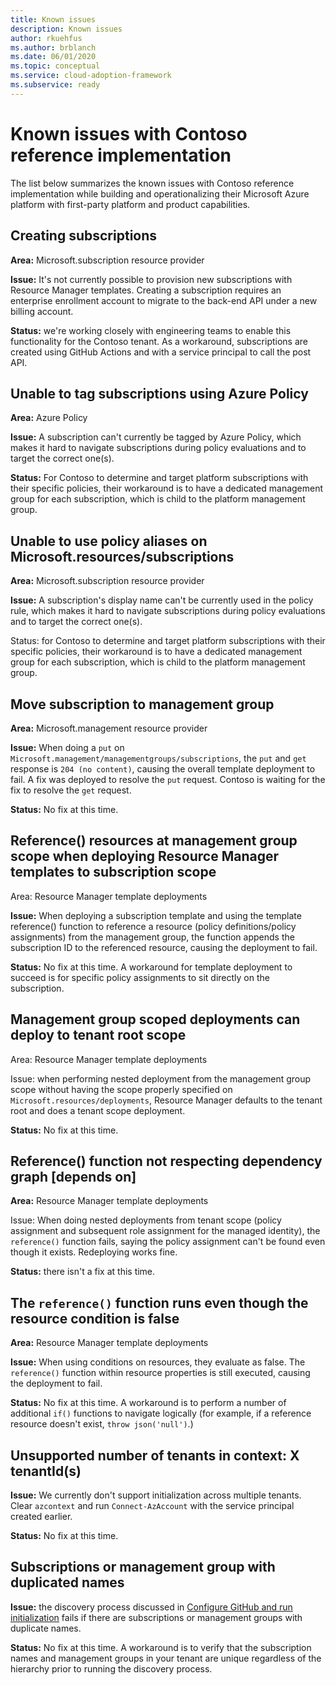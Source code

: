```yaml
---
title: Known issues
description: Known issues
author: rkuehfus
ms.author: brblanch
ms.date: 06/01/2020
ms.topic: conceptual
ms.service: cloud-adoption-framework
ms.subservice: ready
---
```


# Known issues with Contoso reference implementation

The list below summarizes the known issues with Contoso reference implementation while building and operationalizing their Microsoft Azure platform with first-party platform and product capabilities.

## Creating subscriptions

**Area:** Microsoft.subscription resource provider

**Issue:** It's not currently possible to provision new subscriptions with Resource Manager templates. Creating a subscription requires an enterprise enrollment account to migrate to the back-end API under a new billing account.

**Status:** we're working closely with engineering teams to enable this functionality for the Contoso tenant. As a workaround, subscriptions are created using GitHub Actions and with a service principal to call the post API.

## Unable to tag subscriptions using Azure Policy

**Area:** Azure Policy

**Issue:** A subscription can't currently be tagged by Azure Policy, which makes it hard to navigate subscriptions during policy evaluations and to target the correct one(s).

**Status:** For Contoso to determine and target platform subscriptions with their specific policies, their workaround is to have a dedicated management group for each subscription, which is child to the platform management group.

## Unable to use policy aliases on Microsoft.resources/subscriptions

**Area:** Microsoft.subscription resource provider

**Issue:** A subscription's display name can't be currently used in the policy rule, which makes it hard to navigate subscriptions during policy evaluations and to target the correct one(s).

Status: for Contoso to determine and target platform subscriptions with their specific policies, their workaround is to have a dedicated management group for each subscription, which is child to the platform management group.

## Move subscription to management group

**Area:** Microsoft.management resource provider

**Issue:** When doing a `put` on `Microsoft.management/managementgroups/subscriptions`, the `put` and `get` response is `204 (no content)`, causing the overall template deployment to fail. A fix was deployed to resolve the `put` request. Contoso is waiting for the fix to resolve the `get` request.

**Status:** No fix at this time.

## Reference() resources at management group scope when deploying Resource Manager templates to subscription scope

Area: Resource Manager template deployments

**Issue:** When deploying a subscription template and using the template reference() function to reference a resource (policy definitions/policy assignments) from the management group, the function appends the subscription ID to the referenced resource, causing the deployment to fail.

**Status:** No fix at this time. A workaround for template deployment to succeed is for specific policy assignments to sit directly on the subscription.

## Management group scoped deployments can deploy to tenant root scope

Area: Resource Manager template deployments

Issue: when performing nested deployment from the management group scope without having the scope properly specified on `Microsoft.resources/deployments`, Resource Manager defaults to the tenant root and does a tenant scope deployment.

**Status:** No fix at this time.

## Reference() function not respecting dependency graph [depends on]

**Area:** Resource Manager template deployments

Issue: When doing nested deployments from tenant scope (policy assignment and subsequent role assignment for the managed identity), the `reference()` function fails, saying the policy assignment can't be found even though it exists. Redeploying works fine.

**Status:** there isn't a fix at this time.

## The `reference()` function runs even though the resource condition is false

**Area:** Resource Manager template deployments

**Issue:** When using conditions on resources, they evaluate as false. The `reference()` function within resource properties is still executed, causing the deployment to fail.

**Status:** No fix at this time. A workaround is to perform a number of additional `if()` functions to navigate logically (for example, if a reference resource doesn't exist, `throw json('null')`.)

## Unsupported number of tenants in context: X tenantId(s)

**Issue:** We currently don't support initialization across multiple tenants. Clear `azcontext` and run `Connect-AzAccount` with the service principal created earlier.

**Status:** No fix at this time.

## Subscriptions or management group with duplicated names

**Issue:** the discovery process discussed in [Configure GitHub and run initialization](./configure-run-initialization.md) fails if there are subscriptions or management groups with duplicate names.

**Status:** No fix at this time. A workaround is to verify that the subscription names and management groups in your tenant are unique regardless of the hierarchy prior to running the discovery process.
